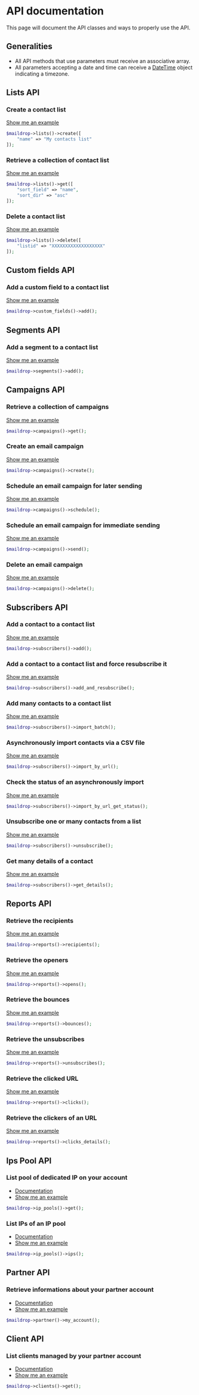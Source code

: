 # API documentation

This page will document the API classes and ways to properly use the API.

## Generalities
* All API methods that use parameters must receive an associative array.
* All parameters accepting a date and time can receive a [DateTime](https://www.php.net/manual/en/class.datetime.php) object indicating a timezone.

## Lists API

### Create a contact list
[Show me an example](/examples/list-create.php)
```php
$maildrop->lists()->create([
    "name" => "My contacts list"
]);
```

### Retrieve a collection of contact list
[Show me an example](/examples/list-get.php)
```php
$maildrop->lists()->get([
    "sort_field" => "name",
    "sort_dir" => "asc"
]);
```

### Delete a contact list
[Show me an example](/examples/list-delete.php)
```php
$maildrop->lists()->delete([
    "listid" => "XXXXXXXXXXXXXXXXXXX"
]);
```

## Custom fields API
### Add a custom field to a contact list
[Show me an example](/examples/list-add-customfield.php)
```php
$maildrop->custom_fields()->add();
```


## Segments API
### Add a segment to a contact list
[Show me an example](/examples/list-add-segment.php)
```php
$maildrop->segments()->add();
```

## Campaigns API
### Retrieve a collection of campaigns
[Show me an example](/examples/campaigns-get.php)
```php
$maildrop->campaigns()->get();
```
### Create an email campaign
[Show me an example](/examples/campaign-create.php)
```php
$maildrop->campaigns()->create();
```

### Schedule an email campaign for later sending
[Show me an example](/examples/campaign-schedule.php)
```php
$maildrop->campaigns()->schedule();
```

### Schedule an email campaign for immediate sending
[Show me an example](/examples/campaign-send.php)
```php
$maildrop->campaigns()->send();
```

### Delete an email campaign
[Show me an example](/examples/campaign-delete.php)
```php
$maildrop->campaigns()->delete();
```

## Subscribers API
### Add a contact to a contact list
[Show me an example](/examples/subscribe-to-list.php)
```php
$maildrop->subscribers()->add();
```

### Add a contact to a contact list and force resubscribe it
[Show me an example](/examples/subscribe-to-list-and-force-resubscribe.php)
```php
$maildrop->subscribers()->add_and_resubscribe();
```

### Add many contacts to a contact list
[Show me an example](/examples/subscribe-batch.php)
```php
$maildrop->subscribers()->import_batch();
```

### Asynchronously import contacts via a CSV file
[Show me an example](/examples/subscribe-import-csv-by-url.php)
```php
$maildrop->subscribers()->import_by_url();
```

### Check the status of an asynchronously import
[Show me an example](/examples/subscribe-get-task-status.php)
```php
$maildrop->subscribers()->import_by_url_get_status();
```

### Unsubscribe one or many contacts from a list
[Show me an example](/examples/unsubscribe-from-list.php)
```php
$maildrop->subscribers()->unsubscribe();
```

### Get many details of a contact
[Show me an example](/examples/subscribe-getdetails.php)
```php
$maildrop->subscribers()->get_details();
```

## Reports API
### Retrieve the recipients
[Show me an example](/examples/reports-get-recipients.php)
```php
$maildrop->reports()->recipients();
```

### Retrieve the openers
[Show me an example](/examples/reports-get-opens.php)
```php
$maildrop->reports()->opens();
```

### Retrieve the bounces
[Show me an example](/examples/reports-get-bounces.php)
```php
$maildrop->reports()->bounces();
```

### Retrieve the unsubscribes
[Show me an example](/examples/reports-get-unsubscribes.php)
```php
$maildrop->reports()->unsubscribes();
```

### Retrieve the clicked URL
[Show me an example](/examples/reports-get-clicks.php)
```php
$maildrop->reports()->clicks();
```

### Retrieve the clickers of an URL
[Show me an example](/examples/reports-get-clicks-details.php)
```php
$maildrop->reports()->clicks_details();
```

## Ips Pool API
### List pool of dedicated IP on your account

* [Documentation](https://doc.maildrop.fr/ippool-list-t134.html)
* [Show me an example](/examples/ips-of-an-ip-pool.php)

```php
$maildrop->ip_pools()->get();
```

### List IPs of an IP pool

* [Documentation](https://doc.maildrop.fr/ippool-ips-t135.html)
* [Show me an example](/examples/ips-of-an-ip-pool.php)

```php
$maildrop->ip_pools()->ips();
```

## Partner API
### Retrieve informations about your partner account

* [Documentation](https://doc.maildrop.fr/partner-myaccount-t160.html)
* [Show me an example](/examples/partner-myaccount.php)

```php
$maildrop->partner()->my_account();
```

## Client API
### List clients managed by your partner account

* [Documentation](https://doc.maildrop.fr/client-get-t161.html)
* [Show me an example](/examples/get-client-list.php)

```php
$maildrop->clients()->get();
```
